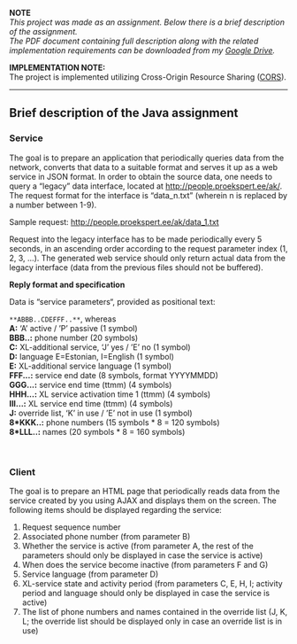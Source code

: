 **NOTE**<br />
*This project was made as an assignment. Below there is a brief description of the assignment.<br>
The PDF document containing full description along with the related implementation requirements can be downloaded from my [Google Drive](https://drive.google.com/file/d/0BxGozyk59-gGRVJRSzVqTkY0ajA/edit?usp=sharing).*

**IMPLEMENTATION NOTE:**<br>
The project is implemented utilizing Cross-Origin Resource Sharing ([CORS](http://en.wikipedia.org/wiki/Cross-origin_resource_sharing)).

----
## Brief description of the Java assignment

### Service
The goal is to prepare an application that periodically queries data from the network, converts that data to a suitable format and serves it up as a web service in JSON format. In order to obtain the source data, one needs to query a “legacy” data interface, located at http://people.proekspert.ee/ak/. The request format for the interface is “data_n.txt”
(wherein n is replaced by a number between 1-9).

Sample request: http://people.proekspert.ee/ak/data_1.txt

Request into the legacy interface has to be made periodically every 5 seconds, in an ascending order according to the request parameter index (1, 2, 3, …). The generated web service should only return actual data from the legacy interface (data from the previous files should not be buffered).

**Reply format and specification**

Data is “service parameters“, provided as positional text:

`**ABBB..CDEFFF..**`, whereas<br>
**A:** ‘A’ active / ’P’ passive (1 symbol)<br>
**BBB..:** phone number (20 symbols)<br>
**C:** XL-additional service, ‘J’ yes / ’E’ no (1 symbol)<br>
**D:** language E=Estonian, I=English (1 symbol)<br>
**E:** XL-additional service language (1 symbol)<br>
**FFF...:** service end date (8 symbols, format YYYYMMDD)<br>
**GGG...:** service end time (ttmm) (4 symbols)<br>
**HHH...:** XL service activation time 1 (ttmm) (4 symbols)<br>
**III...:** XL service end time (ttmm) (4 symbols)<br>
**J:** override list, ‘K’ in use / ’E’ not in use (1 symbol)<br>
**8\*KKK..:** phone numbers (15 symbols \* 8 = 120 symbols)<br>
**8\*LLL..:** names (20 symbols \* 8 = 160 symbols)<br />


<br>

### Client
The goal is to prepare an HTML page that periodically reads data from the service created by you using AJAX and displays them on the screen. The following items should be displayed regarding the service:
 1. Request sequence number
 2. Associated phone number (from parameter B)
 3. Whether the service is active (from parameter A, the rest of the parameters should only be displayed in case the service is active)
 4. When does the service become inactive (from parameters F and G)
 5. Service language (from parameter D)
 6. XL-service state and activity period (from parameters C, E, H, I; activity period and language should only be displayed in case the service is active)
 7. The list of phone numbers and names contained in the override list (J, K, L; the override list should be displayed only in case an override list is in use)
